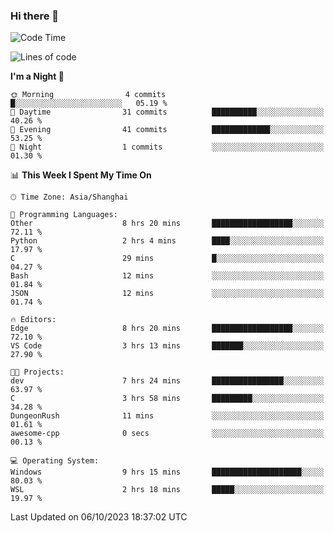 ### Hi there 👋

<!--
**GwenKaplan/GwenKaplan** is a ✨ _special_ ✨ repository because its `README.md` (this file) appears on your GitHub profile.

Here are some ideas to get you started:

- 🔭 I’m currently working on ...
- 🌱 I’m currently learning ...
- 👯 I’m looking to collaborate on ...
- 🤔 I’m looking for help with ...
- 💬 Ask me about ...
- 📫 How to reach me: ...
- 😄 Pronouns: ...
- ⚡ Fun fact: ...
-->

<!--START_SECTION:waka-->
![Code Time](http://img.shields.io/badge/Code%20Time-642%20hrs%2018%20mins-blue)

![Lines of code](https://img.shields.io/badge/From%20Hello%20World%20I%27ve%20Written-113.1%20thousand%20lines%20of%20code-blue)

**I'm a Night 🦉** 

```text
🌞 Morning                4 commits           █░░░░░░░░░░░░░░░░░░░░░░░░   05.19 % 
🌆 Daytime                31 commits          ██████████░░░░░░░░░░░░░░░   40.26 % 
🌃 Evening                41 commits          █████████████░░░░░░░░░░░░   53.25 % 
🌙 Night                  1 commits           ░░░░░░░░░░░░░░░░░░░░░░░░░   01.30 % 
```


📊 **This Week I Spent My Time On** 

```text
🕑︎ Time Zone: Asia/Shanghai

💬 Programming Languages: 
Other                    8 hrs 20 mins       ██████████████████░░░░░░░   72.11 % 
Python                   2 hrs 4 mins        ████░░░░░░░░░░░░░░░░░░░░░   17.97 % 
C                        29 mins             █░░░░░░░░░░░░░░░░░░░░░░░░   04.27 % 
Bash                     12 mins             ░░░░░░░░░░░░░░░░░░░░░░░░░   01.84 % 
JSON                     12 mins             ░░░░░░░░░░░░░░░░░░░░░░░░░   01.74 % 

🔥 Editors: 
Edge                     8 hrs 20 mins       ██████████████████░░░░░░░   72.10 % 
VS Code                  3 hrs 13 mins       ███████░░░░░░░░░░░░░░░░░░   27.90 % 

🐱‍💻 Projects: 
dev                      7 hrs 24 mins       ████████████████░░░░░░░░░   63.97 % 
C                        3 hrs 58 mins       █████████░░░░░░░░░░░░░░░░   34.28 % 
DungeonRush              11 mins             ░░░░░░░░░░░░░░░░░░░░░░░░░   01.61 % 
awesome-cpp              0 secs              ░░░░░░░░░░░░░░░░░░░░░░░░░   00.13 % 

💻 Operating System: 
Windows                  9 hrs 15 mins       ████████████████████░░░░░   80.03 % 
WSL                      2 hrs 18 mins       █████░░░░░░░░░░░░░░░░░░░░   19.97 % 
```


 Last Updated on 06/10/2023 18:37:02 UTC
<!--END_SECTION:waka-->
